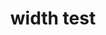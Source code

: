 ---
title: "width test"
width: full-width
header:
  teaser: /assets/images/unsplash-gallery-image-1-th.jpg
excerpt: "안녕하세요 반갑습니다"
category: research
---